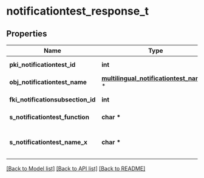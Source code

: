 # notificationtest_response_t

## Properties
Name | Type | Description | Notes
------------ | ------------- | ------------- | -------------
**pki_notificationtest_id** | **int** | The unique ID of the Notificationtest | 
**obj_notificationtest_name** | [**multilingual_notificationtest_name_t**](multilingual_notificationtest_name.md) \* |  | 
**fki_notificationsubsection_id** | **int** | The unique ID of the Notificationsubsection | 
**s_notificationtest_function** | **char \*** | The function name of the Notificationtest | 
**s_notificationtest_name_x** | **char \*** | The name of the Notificationtest in the language of the requester | 

[[Back to Model list]](../README.md#documentation-for-models) [[Back to API list]](../README.md#documentation-for-api-endpoints) [[Back to README]](../README.md)


